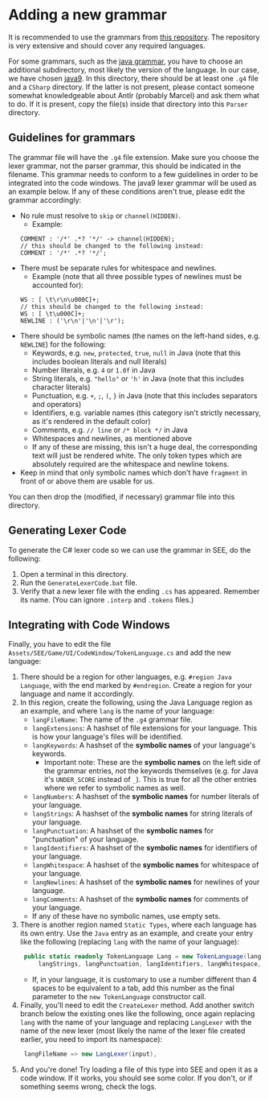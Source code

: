 # Adding a new grammar
It is recommended to use the grammars from [this repository](https://github.com/antlr/grammars-v4).
The repository is very extensive and should cover any required languages.

For some grammars, such as the [java grammar](https://github.com/antlr/grammars-v4/tree/master/java),
you have to choose an additional subdirectory, most likely the version of the language.
In our case, we have chosen [java9](https://github.com/antlr/grammars-v4/tree/master/java/java9).
In this directory, there should be at least one `.g4` file and a `CSharp` directory.
If the latter is not present, please contact someone somewhat knowledgeable about Antlr (probably Marcel) and ask them what to do.
If it is present, copy the file(s) inside that directory into this `Parser` directory.

## Guidelines for grammars
The grammar file will have the `.g4` file extension. 
Make sure you choose the lexer grammar, not the parser grammar, this should be indicated in the filename.
This grammar needs to conform to a few guidelines in order to be integrated into the code windows.
The java9 lexer grammar will be used as an example below.
If any of these conditions aren't true, please edit the grammar accordingly:
- No rule must resolve to `skip` or `channel(HIDDEN)`.
  - Example: 
  ```antlr
  COMMENT : '/*' .*? '*/' -> channel(HIDDEN);
  // this should be changed to the following instead:
  COMMENT : '/*' .*? '*/';
  ```
- There must be separate rules for whitespace and newlines.
  - Example (note that all three possible types of newlines must be accounted for):
  ```antlr
  WS : [ \t\r\n\u000C]+;
  // this should be changed to the following instead:
  WS : [ \t\u000C]+;
  NEWLINE : ('\r\n'|'\n'|'\r');
  ```
- There should be symbolic names (the names on the left-hand sides, e.g. `NEWLINE`) for the following:
  - Keywords, e.g. `new`, `protected`, `true`, `null` in Java (note that this includes boolean literals and null literals)
  - Number literals, e.g. `4` or `1.0f` in Java
  - String literals, e.g. `"hello"` or `'h'` in Java (note that this includes character literals)
  - Punctuation, e.g. `+`, `;`, `(`, `}` in Java (note that this includes separators and operators)
  - Identifiers, e.g. variable names (this category isn't strictly necessary, as it's rendered in the default color)
  - Comments, e.g. `// line` or `/* block */` in Java
  - Whitespaces and newlines, as mentioned above
  - If any of these are missing, this isn't a huge deal, the corresponding text will just be rendered white.
    The only token types which are absolutely required are the whitespace and newline tokens.
- Keep in mind that only symbolic names which don't have `fragment` in front of or above them are usable for us.

You can then drop the (modified, if necessary) grammar file into this directory.

## Generating Lexer Code
To generate the C\# lexer code so we can use the grammar in SEE, do the following:
1. Open a terminal in this directory.
2. Run the `GenerateLexerCode.bat` file.
3. Verify that a new lexer file with the ending `.cs` has appeared. Remember its name.
   (You can ignore `.interp` and `.tokens` files.)

## Integrating with Code Windows
Finally, you have to edit the file `Assets/SEE/Game/UI/CodeWindow/TokenLanguage.cs` and add the new language:
1. There should be a region for other languages, e.g. `#region Java Language`, with the end marked by `#endregion`.
   Create a region for your language and name it accordingly.
2. In this region, create the following, using the Java Language region as an example, 
   and where `lang` is the name of your language:
   - `langFileName`: The name of the `.g4` grammar file.
   - `langExtensions`: A hashset of file extensions for your language.
     This is how your language's files will be identified.
   - `langKeywords`: A hashset of the **symbolic names** of your language's keywords.
     - Important note: These are the **symbolic names** on the left side of the grammar entries, 
       _not_ the keywords themselves (e.g. for Java it's `UNDER_SCORE` instead of `_`).
       This is true for all the other entries where we refer to symbolic names as well.
   - `langNumbers`: A hashset of the **symbolic names** for number literals of your language.
   - `langStrings`: A hashset of the **symbolic names** for string literals of your language.
   - `langPunctuation`: A hashset of the **symbolic names** for "punctuation" of your language.
   - `langIdentifiers`: A hashset of the **symbolic names** for identifiers of your language.
   - `langWhitespace`: A hashset of the **symbolic names** for whitespace of your language.
   - `langNewlines`: A hashset of the **symbolic names** for newlines of your language.
   - `langComments`: A hashset of the **symbolic names** for comments of your language.
   - If any of these have no symbolic names, use empty sets.
3. There is another region named `Static Types`, where each language has its own entry.
   Use the `Java` entry as an example, and create your entry like the following 
   (replacing `lang` with the name of your language):
   ```c#
    public static readonly TokenLanguage Lang = new TokenLanguage(langFileName, langExtensions, langKeywords, langNumbers,
        langStrings, langPunctuation, langIdentifiers, langWhitespace, langNewlines, langComments);
   ```
   - If, in your language, it is customary to use a number different than 4 spaces to be equivalent to a tab,
    add this number as the final parameter to the `new TokenLanguage` constructor call.
4. Finally, you'll need to edit the `CreateLexer` method.
   Add another switch branch below the existing ones like the following, once again
   replacing `lang` with the name of your language and replacing `LangLexer` with the name
   of the new lexer (most likely the name of the lexer file created earlier, you need to import its namespace):
   ```cs
    langFileName => new LangLexer(input),
   ```
5. And you're done! Try loading a file of this type into SEE and open it as a code window.
   If it works, you should see some color. If you don't, or if something seems wrong, check the logs.

